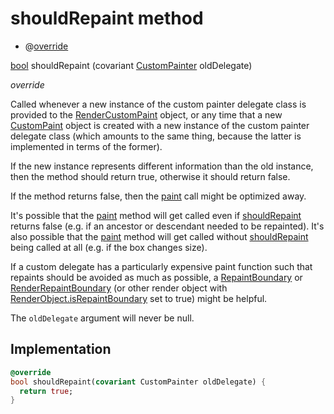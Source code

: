 


# shouldRepaint method







- @[override](https://api.flutter.dev/flutter/dart-core/override-constant.html)

[bool](https://api.flutter.dev/flutter/dart-core/bool-class.html) shouldRepaint
(covariant [CustomPainter](https://api.flutter.dev/flutter/rendering/CustomPainter-class.html) oldDelegate)

_<span class="feature">override</span>_



<p>Called whenever a new instance of the custom painter delegate class is
provided to the <a href="https://api.flutter.dev/flutter/rendering/RenderCustomPaint-class.html">RenderCustomPaint</a> object, or any time that a new
<a href="https://api.flutter.dev/flutter/widgets/CustomPaint-class.html">CustomPaint</a> object is created with a new instance of the custom painter
delegate class (which amounts to the same thing, because the latter is
implemented in terms of the former).</p>
<p>If the new instance represents different information than the old
instance, then the method should return true, otherwise it should return
false.</p>
<p>If the method returns false, then the <a href="../../custom_painters_telegram_logo/TelegramLogo/paint.md">paint</a> call might be optimized
away.</p>
<p>It's possible that the <a href="../../custom_painters_telegram_logo/TelegramLogo/paint.md">paint</a> method will get called even if
<a href="../../custom_painters_telegram_logo/TelegramLogo/shouldRepaint.md">shouldRepaint</a> returns false (e.g. if an ancestor or descendant needed to
be repainted). It's also possible that the <a href="../../custom_painters_telegram_logo/TelegramLogo/paint.md">paint</a> method will get called
without <a href="../../custom_painters_telegram_logo/TelegramLogo/shouldRepaint.md">shouldRepaint</a> being called at all (e.g. if the box changes
size).</p>
<p>If a custom delegate has a particularly expensive paint function such that
repaints should be avoided as much as possible, a <a href="https://api.flutter.dev/flutter/widgets/RepaintBoundary-class.html">RepaintBoundary</a> or
<a href="https://api.flutter.dev/flutter/rendering/RenderRepaintBoundary-class.html">RenderRepaintBoundary</a> (or other render object with
<a href="https://api.flutter.dev/flutter/rendering/RenderObject/isRepaintBoundary.html">RenderObject.isRepaintBoundary</a> set to true) might be helpful.</p>
<p>The <code>oldDelegate</code> argument will never be null.</p>



## Implementation

```dart
@override
bool shouldRepaint(covariant CustomPainter oldDelegate) {
  return true;
}
```







